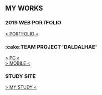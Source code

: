 <h2>MY WORKS</h2>
<h3>2019 WEB PORTFOLIO</h3>
<a href="https://tex9681.github.io/2019portfolio/portfolio/">&gt; PORTFOLIO &lt;</a>
<h3>:cake:TEAM PROJECT 'DALDALHAE'</h3>
<a href="https://tex9681.github.io/2019portfolio/DAL/DALDALHAE_PC/pc_index.html">&gt; PC &lt;</a><br>
<a href="https://tex9681.github.io/2019portfolio/DAL/DALDALHAE_MB_edit/m_index.html">&gt; MOBILE &lt;</a>
<h3>STUDY SITE</h3>
<a href="https://tex9681.github.io/nyam/html/">&gt; MY STUDY &lt;</a>
